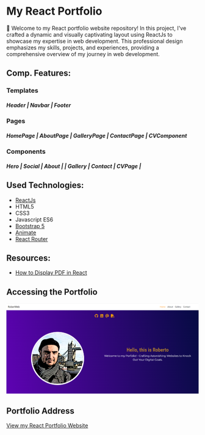 # My React Portfolio

🚀 Welcome to my React portfolio website repository! In this project, I've crafted a dynamic and visually captivating layout using ReactJs to showcase my expertise in web development. This professional design emphasizes my skills, projects, and experiences, providing a comprehensive overview of my journey in web development.

## Comp. Features:

### Templates

##### Header | Navbar | Footer

### Pages

##### HomePage | AboutPage | GalleryPage | ContactPage | CVComponent

### Components

##### Hero | Social | About | | Gallery | Contact | CVPage |

## Used Technologies:

- [ReactJs](https://react.dev/)
- HTML5
- CSS3
- Javascript ES6
- [Bootstrap 5](https://getbootstrap.com/)
- [Animate](https://animate.style/)
- [React Router](https://reactrouter.com/en/main)

## Resources:

- [How to Display PDF in React](https://betterprogramming.pub/how-to-display-pdfs-but-prevent-them-from-downloading-in-react-2e77292ca9a5)

## Accessing the Portfolio

![Portfolio Screenshot](src/assets/img/portfolio-image.PNG)

## Portfolio Address

[View my React Portfolio Website](https://rober-web.github.io/React-Portfolio/)
